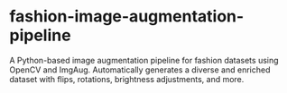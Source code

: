 # fashion-image-augmentation-pipeline
A Python-based image augmentation pipeline for fashion datasets using OpenCV and ImgAug.  Automatically generates a diverse and enriched dataset with flips, rotations, brightness adjustments, and more.
